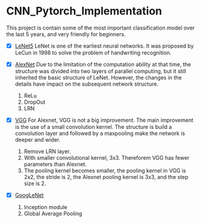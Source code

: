 # CNN_Pytorch_Implementation
 This project is contain some of the most important classification model over the last 5 years, and very friendly for beginners.


- [x] [LeNet5](https://github.com/YYingH/CNN_Pytorch_Implementation/tree/master/LeNet5)
LeNet is one of the earliest neural networks. It was proposed by LeCun in 1998 to solve the problem of handwriting recognition.

- [x] [AlexNet](https://github.com/YYingH/CNN_Pytorch_Implementation/tree/master/AlexNet)
Due to the limitation of the computation ability at that time, the structure was divided into two layers of parallel computing, but it still inherited the basic structure of LeNet. However, the changes in the details have impact on the subsequent network structure.
    1. ReLu
    2. DropOut
    3. LRN

- [x] [VGG](https://github.com/YYingH/CNN_Pytorch_Implementation/tree/master/VGG)
For Alexnet, VGG is not a big improvement. The main improvement is the use of a small convolution kernel. The structure is build a convolution layer and followed by a maxpooling make the network is deeper and wider.
    1. Remove LRN layer.
    2. With smaller convolutional kernel, 3x3. Thereforem VGG has fewer parameters than Alexnet.
    3. The pooling kernel becomes smaller, the pooling kernel in VGG is 2x2, the stride is 2, the Alexnet pooling kernel is 3x3, and the step size is 2.

- [x] [GoogLeNet](https://github.com/YYingH/CNN_Pytorch_Implementation/tree/master/GoogLeNet)
    1. Inception module
    2. Global Average Pooling

